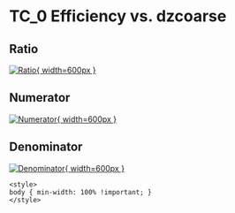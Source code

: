 # TC_0 Efficiency vs. dzcoarse

## Ratio

[![Ratio](../mtv/var/TC_0_eff_stack_dzcoarse.png){ width=600px }](../mtv/var/TC_0_eff_stack_dzcoarse.pdf)

## Numerator

[![Numerator](../mtv/num/TC_0_eff_stack_dzcoarse_num.png){ width=600px }](../mtv/num/TC_0_eff_stack_dzcoarse_num.pdf)

## Denominator

[![Denominator](../mtv/den/TC_0_eff_stack_dzcoarse_den.png){ width=600px }](../mtv/den/TC_0_eff_stack_dzcoarse_den.pdf)


``` {=html}
<style>
body { min-width: 100% !important; }
</style>
```
